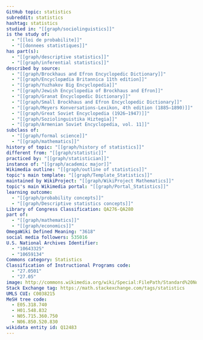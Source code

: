 ```yaml
---
GitHub topic: statistics
subreddit: statistics
hashtag: statistics
studied in: "[[graph/sociolinguistics]]"
is the study of:
  - "[[loi de probabilite]]"
  - "[[donnees statistiques]]"
has part(s):
  - "[[graph/descriptive statistics]]"
  - "[[graph/inferential statistics]]"
described by source:
  - "[[graph/Brockhaus and Efron Encyclopedic Dictionary]]"
  - "[[graph/Encyclopædia Britannica 11th edition]]"
  - "[[graph/Yuzhakov Big Encyclopedia]]"
  - "[[graph/Jewish Encyclopedia of Brockhaus and Efron]]"
  - "[[graph/Granat Encyclopedic Dictionary]]"
  - "[[graph/Small Brockhaus and Efron Encyclopedic Dictionary]]"
  - "[[graph/Meyers Konversations-Lexikon, 4th edition (1885–1890)]]"
  - "[[graph/Great Soviet Encyclopedia (1926–1947)]]"
  - "[[graph/Soziolinguistika Hiztegia]]"
  - "[[graph/Armenian Soviet Encyclopedia, vol. 11]]"
subclass of:
  - "[[graph/formal science]]"
  - "[[graph/mathematics]]"
history of topic: "[[graph/history of statistics]]"
different from: "[[graph/statistic]]"
practiced by: "[[graph/statistician]]"
instance of: "[[graph/academic major]]"
Wikimedia outline: "[[graph/outline of statistics]]"
topic's main template: "[[graph/Template_Statistics]]"
maintained by WikiProject: "[[graph/WikiProject Mathematics]]"
topic's main Wikimedia portal: "[[graph/Portal_Statistics]]"
learning outcome:
  - "[[graph/probability concepts]]"
  - "[[graph/Descriptive statistics concepts]]"
Library of Congress Classification: QA276-QA280
part of:
  - "[[graph/mathematics]]"
  - "[[graph/economics]]"
OmegaWiki Defined Meaning: "3618"
social media followers: 535016
U.S. National Archives Identifier:
  - "10643325"
  - "10659134"
Commons category: Statistics
Classification of Instructional Programs code:
  - "27.0501"
  - "27.05"
image: http://commons.wikimedia.org/wiki/Special:FilePath/Standard%20Normal%20Distribution.png
Stack Exchange tag: https://math.stackexchange.com/tags/statistics
UMLS CUI: C0038215
MeSH tree code:
  - E05.318.740
  - H01.548.832
  - N05.715.360.750
  - N06.850.520.830
wikidata entity id: Q12483
---
```

